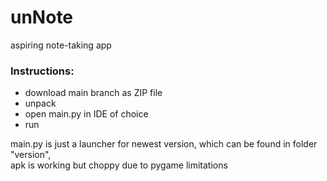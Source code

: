 # unNote
aspiring note-taking app

### Instructions:
- download main branch as ZIP file
- unpack
- open main.py in IDE of choice
- run

main.py is just a launcher for newest version, which can be found in folder "version", <br>
apk is working but choppy due to pygame limitations
